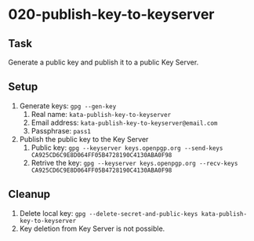 # 020-publish-key-to-keyserver

## Task
Generate a public key and publish it to a public Key Server.

## Setup
1. Generate keys: `gpg --gen-key`
	1. Real name: `kata-publish-key-to-keyserver`
	2. Email address: `kata-publish-key-to-keyserver@email.com`
	3. Passphrase: `pass1`
2. Publish the public key to the Key Server
	1. Public key: `gpg --keyserver keys.openpgp.org --send-keys CA925CD6C9E8D064FF05B4728190C4130ABA0F98`
	2. Retrive the key: `gpg --keyserver keys.openpgp.org --recv-keys CA925CD6C9E8D064FF05B4728190C4130ABA0F98`

## Cleanup
1. Delete local key: `gpg --delete-secret-and-public-keys kata-publish-key-to-keyserver`
2. Key deletion from Key Server is not possible.

